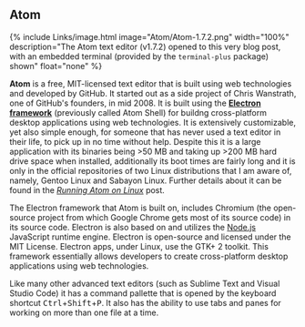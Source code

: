 
## Atom
{% include Links/image.html image="Atom/Atom-1.7.2.png" width="100%" description="The Atom text editor (v1.7.2) opened to this very blog post, with an embedded terminal (provided by the `terminal-plus` package) shown" float="none" %}

**Atom** is a free, MIT-licensed text editor that is built using web technologies and developed by GitHub. It started out as a side project of Chris Wanstrath, one of GitHub's founders, in mid 2008. It is built using the [**Electron framework**](https://electron.atom.io) (previously called Atom Shell) for buildng cross-platform desktop applications using web technologies. It is extensively customizable, yet also simple enough, for someone that has never used a text editor in their life, to pick up in no time without help. Despite this it is a large application with its binaries being &gt;50 MB and taking up &gt;200 MB hard drive space when installed, additionally its boot times are fairly long and it is only in the official repositories of two Linux distributions that I am aware of, namely, Gentoo Linux and Sabayon Linux. Further details about it can be found in the [*Running Atom on Linux*](/running-atom-on-linux) post.

The Electron framework that Atom is built on, includes Chromium (the open-source project from which Google Chrome gets most of its source code) in its source code. Electron is also based on and utilizes the [Node.js](https://nodejs.org/en/) JavaScript runtime engine. Electron is open-source and licensed under the MIT License. Electron apps, under Linux, use the GTK+ 2 toolkit. This framework essentially allows developers to create cross-platform desktop applications using web technologies.

Like many other advanced text editors (such as Sublime Text and Visual Studio Code) it has a command pallette that is opened by the keyboard shortcut <kbd>Ctrl</kbd>+<kbd>Shift</kbd>+<kbd>P</kbd>. It also has the ability to use tabs and panes for working on more than one file at a time. 
